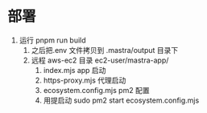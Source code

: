 # 部署
1. 运行 pnpm run build
   1. 之后把.env 文件拷贝到 .mastra/output 目录下
   2. 远程 aws-ec2 目录 ec2-user/mastra-app/ 
      1. index.mjs app 启动
      2. https-proxy.mjs 代理启动
      3. ecosystem.config.mjs pm2 配置
      4. 用提启动 sudo pm2 start ecosystem.config.mjs